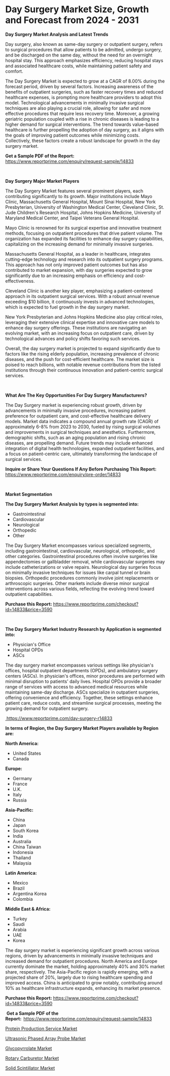 <p><h1>Day Surgery Market Size, Growth and Forecast from 2024 - 2031</h1></p><p><strong>Day Surgery Market Analysis and Latest Trends</strong></p>
<p><p>Day surgery, also known as same-day surgery or outpatient surgery, refers to surgical procedures that allow patients to be admitted, undergo surgery, and be discharged on the same day, without the need for an overnight hospital stay. This approach emphasizes efficiency, reducing hospital stays and associated healthcare costs, while maintaining patient safety and comfort.</p><p>The Day Surgery Market is expected to grow at a CAGR of 8.00% during the forecast period, driven by several factors. Increasing awareness of the benefits of outpatient surgeries, such as faster recovery times and reduced healthcare expenses, is prompting more healthcare providers to adopt this model. Technological advancements in minimally invasive surgical techniques are also playing a crucial role, allowing for safer and more effective procedures that require less recovery time. Moreover, a growing geriatric population coupled with a rise in chronic diseases is leading to a higher demand for surgical interventions. The trend towards value-based healthcare is further propelling the adoption of day surgery, as it aligns with the goals of improving patient outcomes while minimizing costs. Collectively, these factors create a robust landscape for growth in the day surgery market.</p></p>
<p><strong>Get a Sample PDF of the Report:&nbsp;</strong> <a href="https://www.reportprime.com/enquiry/request-sample/14833?utm_campaign=1512&utm_medium=2&utm_source=Github&utm_content=ia&utm_term=29112024&utm_id=day-surgery">https://www.reportprime.com/enquiry/request-sample/14833</a></p>
<p>&nbsp;</p>
<p><strong>Day Surgery Major Market Players</strong></p>
<p><p>The Day Surgery Market features several prominent players, each contributing significantly to its growth. Major institutions include Mayo Clinic, Massachusetts General Hospital, Mount Sinai Hospital, New York Presbyterian, University of Washington Medical Center, Cleveland Clinic, St. Jude Children's Research Hospital, Johns Hopkins Medicine, University of Maryland Medical Center, and Taipei Veterans General Hospital.</p><p>Mayo Clinic is renowned for its surgical expertise and innovative treatment methods, focusing on outpatient procedures that drive patient volume. The organization has expanded its facilities to enhance day surgery capabilities, capitalizing on the increasing demand for minimally invasive surgeries. </p><p>Massachusetts General Hospital, as a leader in healthcare, integrates cutting-edge technology and research into its outpatient surgery programs. This approach has not only improved patient outcomes but has also contributed to market expansion, with day surgeries expected to grow significantly due to an increasing emphasis on efficiency and cost-effectiveness.</p><p>Cleveland Clinic is another key player, emphasizing a patient-centered approach in its outpatient surgical services. With a robust annual revenue exceeding $10 billion, it continuously invests in advanced technologies, which is expected to fuel growth in the day surgery market.</p><p>New York Presbyterian and Johns Hopkins Medicine also play critical roles, leveraging their extensive clinical expertise and innovative care models to enhance day surgery offerings. These institutions are navigating an evolving market, with an increasing focus on outpatient care, driven by technological advances and policy shifts favoring such services.</p><p>Overall, the day surgery market is projected to expand significantly due to factors like the rising elderly population, increasing prevalence of chronic diseases, and the push for cost-efficient healthcare. The market size is poised to reach billions, with notable revenue contributions from the listed institutions through their continuous innovation and patient-centric surgical services.</p></p>
<p>&nbsp;</p>
<p><strong>What Are The Key Opportunities For Day Surgery Manufacturers?</strong></p>
<p><p>The Day Surgery market is experiencing robust growth, driven by advancements in minimally invasive procedures, increasing patient preference for outpatient care, and cost-effective healthcare delivery models. Market data indicates a compound annual growth rate (CAGR) of approximately 6-8% from 2023 to 2030, fueled by rising surgical volumes and improvements in surgical techniques and anesthetics. Furthermore, demographic shifts, such as an aging population and rising chronic diseases, are propelling demand. Future trends may include enhanced integration of digital health technologies, expanded outpatient facilities, and a focus on patient-centric care, ultimately transforming the landscape of surgical services.</p></p>
<p><strong>Inquire or Share Your Questions If Any Before Purchasing This Report:</strong> <a href="https://www.reportprime.com/enquiry/pre-order/14833?utm_campaign=1512&utm_medium=2&utm_source=Github&utm_content=ia&utm_term=29112024&utm_id=day-surgery">https://www.reportprime.com/enquiry/pre-order/14833</a></p>
<p>&nbsp;</p>
<p><strong>Market Segmentation</strong></p>
<p><strong>The Day Surgery Market Analysis by types is segmented into:</strong></p>
<p><ul><li>Gastrointestinal</li><li>Cardiovascular</li><li>Neurological</li><li>Orthopedic</li><li>Other</li></ul></p>
<p><p>The Day Surgery Market encompasses various specialized segments, including gastrointestinal, cardiovascular, neurological, orthopedic, and other categories. Gastrointestinal procedures often involve surgeries like appendectomies or gallbladder removal, while cardiovascular surgeries may include catheterizations or valve repairs. Neurological day surgeries focus on minimally invasive techniques for issues like carpal tunnel or brain biopsies. Orthopedic procedures commonly involve joint replacements or arthroscopic surgeries. Other markets include diverse minor surgical interventions across various fields, reflecting the evolving trend toward outpatient capabilities.</p></p>
<p><strong>Purchase this Report:&nbsp;</strong><a href="https://www.reportprime.com/checkout?id=14833&price=3590&utm_campaign=1512&utm_medium=2&utm_source=Github&utm_content=ia&utm_term=29112024&utm_id=day-surgery">https://www.reportprime.com/checkout?id=14833&price=3590</a></p>
<p>&nbsp;</p>
<p><strong>The Day Surgery Market Industry Research by Application is segmented into:</strong></p>
<p><ul><li>Physician's Office</li><li>Hospital OPDs</li><li>ASCs</li></ul></p>
<p><p>The day surgery market encompasses various settings like physician's offices, hospital outpatient departments (OPDs), and ambulatory surgery centers (ASCs). In physician's offices, minor procedures are performed with minimal disruption to patients' daily lives. Hospital OPDs provide a broader range of services with access to advanced medical resources while maintaining same-day discharge. ASCs specialize in outpatient surgeries, offering convenience and efficiency. Together, these settings enhance patient care, reduce costs, and streamline surgical processes, meeting the growing demand for outpatient surgery.</p></p>
<p><a href="https://www.reportprime.com/day-surgery-r14833?utm_campaign=1512&utm_medium=2&utm_source=Github&utm_content=ia&utm_term=29112024&utm_id=day-surgery">&nbsp;https://www.reportprime.com/day-surgery-r14833</a></p>
<p><strong>In terms of Region, the Day Surgery Market Players available by Region are:</strong></p>
<p>
    <p> <strong> North America: </strong>
        <ul>
            <li>United States</li>
            <li>Canada</li>
        </ul>
        </p> 
    <p> <strong> Europe: </strong>
        <ul>
            <li>Germany</li>
            <li>France</li>
            <li>U.K.</li>
            <li>Italy</li>
            <li>Russia</li>
        </ul>
        </p> 
    <p> <strong> Asia-Pacific: </strong>
        <ul>
            <li>China</li>
            <li>Japan</li>
            <li>South Korea</li>
            <li>India</li>
            <li>Australia</li>
            <li>China Taiwan</li>
            <li>Indonesia</li>
            <li>Thailand</li>
            <li>Malaysia</li>
        </ul>
        </p> 
    <p> <strong> Latin America: </strong>
        <ul>
            <li>Mexico</li>
            <li>Brazil</li>
            <li>Argentina Korea</li>
            <li>Colombia</li>
        </ul>
        </p> 
    <p> <strong> Middle East & Africa: </strong>
        <ul>
            <li>Turkey</li>
            <li>Saudi</li>
            <li>Arabia</li>
            <li>UAE</li>
            <li>Korea</li>
        </ul>
    </p>
    </p>
<p><p>The day surgery market is experiencing significant growth across various regions, driven by advancements in minimally invasive techniques and increased demand for outpatient procedures. North America and Europe currently dominate the market, holding approximately 40% and 30% market share, respectively. The Asia-Pacific region is rapidly emerging, with a projected share of 20%, largely due to rising healthcare spending and improved access. China is anticipated to grow notably, contributing around 10% as healthcare infrastructure expands, enhancing its market presence.</p></p>
<p><strong>Purchase this Report: </strong><a href="https://www.reportprime.com/checkout?id=14833&price=3590&utm_campaign=1512&utm_medium=2&utm_source=Github&utm_content=ia&utm_term=29112024&utm_id=day-surgery">https://www.reportprime.com/checkout?id=14833&price=3590</a></p>
<p>&nbsp;<strong>Get a Sample PDF of the Report:&nbsp;&nbsp;</strong><a href="https://www.reportprime.com/enquiry/request-sample/14833?utm_campaign=1512&utm_medium=2&utm_source=Github&utm_content=ia&utm_term=29112024&utm_id=day-surgery">https://www.reportprime.com/enquiry/request-sample/14833</a></p>
<p><strong></strong></p>
<p><p><a href="https://github.com/willjis/Market-Research-Report-List-1/blob/main/protein-production-service-market.md?utm_campaign=1512&utm_medium=2&utm_source=Github&utm_content=ia&utm_term=29112024&utm_id=day-surgery">Protein Production Service Market</a></p><p><a href="https://www.linkedin.com/pulse/global-ultrasonic-phased-array-probe-market-study-2024-2031-62fxe?utm_campaign=1512&utm_medium=2&utm_source=Github&utm_content=ia&utm_term=29112024&utm_id=day-surgery">Ultrasonic Phased Array Probe Market</a></p><p><a href="https://issuu.com/reportprime-2/docs/glycopyrrolate-market-size-2030.pptx?utm_campaign=1512&utm_medium=2&utm_source=Github&utm_content=ia&utm_term=29112024&utm_id=day-surgery">Glycopyrrolate Market</a></p><p><a href="https://www.linkedin.com/pulse/market-dynamics-rotary-carburetor-industry-forecast-trends-nfvjc?utm_campaign=1512&utm_medium=2&utm_source=Github&utm_content=ia&utm_term=29112024&utm_id=day-surgery">Rotary Carburetor Market</a></p><p><a href="https://issuu.com/reportprime-2/docs/solid-scintillator-market-size-2030.pptx?utm_campaign=1512&utm_medium=2&utm_source=Github&utm_content=ia&utm_term=29112024&utm_id=day-surgery">Solid Scintillator Market</a></p></p>